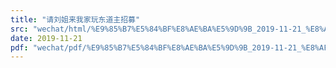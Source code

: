 ```yaml
---
title: "请刘姐来我家玩东道主招募"
src: "wechat/html/%E9%85%B7%E5%84%BF%E8%AE%BA%E5%9D%9B_2019-11-21_%E8%AF%B7%E5%88%98%E5%A7%90%E6%9D%A5%E6%88%91%E5%AE%B6%E7%8E%A9%E4%B8%9C%E9%81%93%E4%B8%BB%E6%8B%9B%E5%8B%9F.html"
date: 2019-11-21
pdf: "wechat/pdf/%E9%85%B7%E5%84%BF%E8%AE%BA%E5%9D%9B_2019-11-21_%E8%AF%B7%E5%88%98%E5%A7%90%E6%9D%A5%E6%88%91%E5%AE%B6%E7%8E%A9%E4%B8%9C%E9%81%93%E4%B8%BB%E6%8B%9B%E5%8B%9F.pdf"
---
```

